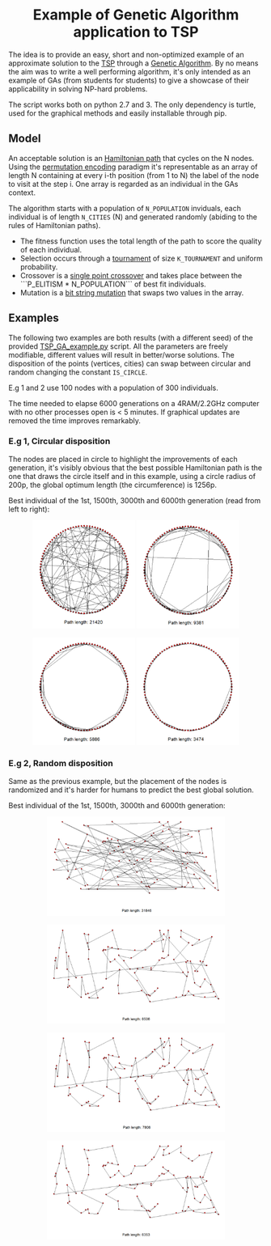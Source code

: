 <h1 align="center"><b>Example of Genetic Algorithm application to TSP</b></h1>

The idea is to provide an easy, short and non-optimized example of an approximate solution to the [TSP](https://en.wikipedia.org/wiki/Travelling_salesman_problem) through a [Genetic Algorithm](https://en.wikipedia.org/wiki/Genetic_algorithm). 
By no means the aim was to write a well performing algorithm, it's only intended as an example of GAs (from students for students) to give a showcase of their applicability in solving NP-hard problems. 

The script works both on python 2.7 and 3. The only dependency is turtle, used for the graphical methods and easily installable through pip.

## Model
An acceptable solution is an [Hamiltonian path](https://en.wikipedia.org/wiki/Hamiltonian_path) that cycles on the N nodes. Using the [permutation encoding](https://www.obitko.com/tutorials/genetic-algorithms/encoding.php) paradigm it's representable as an array of length N containing at every i-th position (from 1 to N) the label of the node to visit at the step i. One array is regarded as an individual in the GAs context.

The algorithm starts with a population of ```N_POPULATION``` inviduals, each individual is of length ```N_CITIES``` (N) and generated randomly (abiding to the rules of Hamiltonian paths). 

- The fitness function uses the total length of the path to score the quality of each individual.
- Selection occurs through a [tournament](https://en.wikipedia.org/wiki/Tournament_selection) of size ```K_TOURNAMENT``` and uniform probability.
- Crossover is a [single point crossover](https://en.wikipedia.org/wiki/Crossover_(genetic_algorithm)) and takes place between the ```P_ELITISM * N_POPULATION``` of best fit individuals.
- Mutation is a [bit string mutation](https://en.wikipedia.org/wiki/Mutation_(genetic_algorithm)) that swaps two values in the array.

## Examples
The following two examples are both results (with a different seed) of the provided [TSP_GA_example.py](https://github.com/Mark-Zampedroni/genetic-algorithm-example-TSP/blob/main/TSP_GA_example.py) script. All the parameters are freely modifiable, different values will result in better/worse solutions. The disposition of the points (vertices, cities) can swap between circular and random changing the constant ```IS_CIRCLE```.

E.g 1 and 2 use 100 nodes with a population of 300 individuals.

The time needed to elapse 6000 generations on a 4RAM/2.2GHz computer with no other processes open is < 5 minutes. If graphical updates are removed the time improves remarkably. 

### E.g 1, Circular disposition
The nodes are placed in circle to highlight the improvements of each generation, it's visibly obvious that the best possible Hamiltonian path is the one that draws the circle itself and in this example, using a circle radius of 200p, the global optimum length (the circumference) is 1256p. 

Best individual of the 1st, 1500th, 3000th and 6000th generation (read from left to right):

<p align="center" width="100%">
    <img width="40%" src="https://github.com/Mark-Zampedroni/genetic-algorithm-example-TSP/blob/master/images/cricle/GC1p.png"> 
    <img width="40%" src="https://github.com/Mark-Zampedroni/genetic-algorithm-example-TSP/blob/master/images/cricle/GC1500.png"> 
</p>
<p align="center" width="100%">
    <img width="40%" src="https://github.com/Mark-Zampedroni/genetic-algorithm-example-TSP/blob/master/images/cricle/GC3000p.png"> 
    <img width="40%" src="https://github.com/Mark-Zampedroni/genetic-algorithm-example-TSP/blob/master/images/cricle/GC6000p.png"> 
</p>

### E.g 2, Random disposition
Same as the previous example, but the placement of the nodes is randomized and it's harder for humans to predict the best global solution.

Best individual of the 1st, 1500th, 3000th and 6000th generation:

<p align="center" width="100%">
    <img width="70%" src="https://github.com/Mark-Zampedroni/genetic-algorithm-example-TSP/blob/master/images/random/GR1p.png"> 
</p>
<p align="center" width="100%">
    <img width="70%" src="https://github.com/Mark-Zampedroni/genetic-algorithm-example-TSP/blob/master/images/random/GR1500p.png"> 
</p>
<p align="center" width="100%">
    <img width="70%" src="https://github.com/Mark-Zampedroni/genetic-algorithm-example-TSP/blob/master/images/random/GR3000p.png">  
</p>
<p align="center" width="100%">
    <img width="70%" src="https://github.com/Mark-Zampedroni/genetic-algorithm-example-TSP/blob/master/images/random/GR6000p.png"> 
</p>
